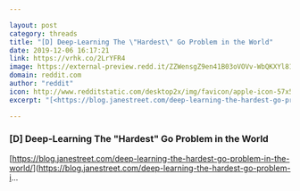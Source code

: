 ```yaml
---

layout: post
category: threads
title: "[D] Deep-Learning The \"Hardest\" Go Problem in the World"
date: 2019-12-06 16:17:21
link: https://vrhk.co/2LrYFR4
image: https://external-preview.redd.it/ZZWensgZ9en41B03oVOVv-WbQKXYl81386fsfnXbfJ8.jpg?width=1152&height=603.141361257&auto=webp&s=6546229bdde97fdb993f4f465c941c7d2186df5e
domain: reddit.com
author: "reddit"
icon: http://www.redditstatic.com/desktop2x/img/favicon/apple-icon-57x57.png
excerpt: "[<https://blog.janestreet.com/deep-learning-the-hardest-go-problem-in-the-world/>](<https://blog.janestreet.com/deep-learning-the-hardest-go-problem-i>..."

---
```


### [D] Deep-Learning The "Hardest" Go Problem in the World

[<https://blog.janestreet.com/deep-learning-the-hardest-go-problem-in-the-world/>](<https://blog.janestreet.com/deep-learning-the-hardest-go-problem-i>...